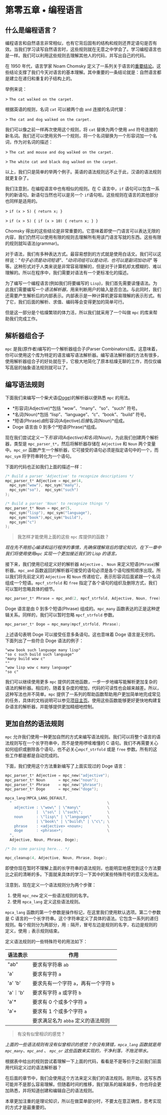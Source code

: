 # 第零五章 • 编程语言

## 什么是编程语言？

编程语言和自然语言非常相似，也有它背后固有的结构和规则还界定语句是否有效。当我们学习读写自然语言时，这些规则就在无意之中学会了。学习编程语言也是一样。我们可以利用这些规则去理解其他人的代码，并写出自己的代码。

在 1950 年代，语言学家 Noam Chomsky 定义了一系列关于语言的[重要结论](http://en.wikipedia.org/wiki/Chomsky_hierarchy)。这些结论支撑了我们今天对语言的基本理解。其中重要的一条结论就是：自然语言都是建立在递归和重复的子结构上的。

举例来说：

\> `The cat walked on the carpet.`

根据英语的规则，名词 `cat` 可以被两个由 `and` 连接的名词代替：

\> `The cat and dog walked on the carpet.`

我们可以像之前一样再次使用这个规则，将 `cat` 替换为两个使用 `and` 符号连接的新名词。我们还可以使用另外一个规则，将一个名词替换为一个形容词加一个名词，作为对名词的描述：

\> `The cat and mouse and dog walked on the carpet.`

\> `The white cat and black dog walked on the carpet.`

以上，我们只是简单的举两个例子。英语的语法规则远不止于此，汉语的语法规则就更复杂了。

我们注意到，在编程语言中也有相似的规则。在 C 语言中，`if` 语句可以包含一系列的新语句。新语句当然也可以是另一个 `if`语句啦。这些规则在语言的其他部分也同样是适用的。

\> `if (x > 5) { return x; }`

\> `if (x > 5) { if (x > 10) { return x; } }`

Chomsky 得出的这些结论是非常重要的。它意味着即使一门语言可以表达无限的内容，我们仍然可以使用有限的规则去理解所有用该门语言写就的东西。这些有限的规则就叫语法(grammar)。

对于语法，我们有多种表达方式。最容易想到的方式就是使用白话文。我们可以这样说：*"句子必须是动词短语"*、*"动词词组可以是动词，也可以是副词加动词"* 等等。这种形式对于人类来说是非常容易理解的，但是对于计算机却太模糊的、难以理解的。所以在程序中，我们需要对语法有一个更标准化的描述。

为了编写一个编程语言(例如我们将要编写的 `Lisp`)，我们首先需要读懂语法。为此我们需要编写一个*语法解析器*，用来判断用户的输入是否合法。与此同时，我们还需要产生解析后的内部表示。内部表示是一种计算机更容易理解的表示形式。有了它，我们后面的解析、求值、编码等会变得更加的简单可行。

但是这一部分是个枯燥繁琐的体力活，所以我们就采用了一个叫做 `mpc` 的库来帮助我们完成工作。

## 解析器组合子

`mpc` 是我(原作者)编写的一个解析器组合子(Parser Combinators)库。这意味着，你可以使用这个库为特定的语言编写语法解析器。编写语法解析器的方法有很多，使用解析器组合子的好处就在于，它极大地简化了原本枯燥无聊的工作，而仅仅编写高层的抽象语法规则就可以了。

<!--

TODO:

Many Parser Combinator libraries actually work by letting you write normal code that looks a bit like a grammar, not by actually specifying a grammar directly. In many situations this is fine, but sometimes it can get clunky and complicated. Luckily for us mpc allows us to write normal code that just looks like a grammar, or we can use special notation to write a grammar directly!

-->


## 编写语法规则

下面我们来编写一个柴犬语([Doge](http://knowyourmeme.com/memes/doge))的解析器以便熟悉 `mpc` 的用法。

- *形容词(Adjective)*包括 “wow”、“many”、“so”、“such” 符号。
- *名词(Noun)*包括 “lisp”、“language”、“c”、“book”、“build” 符号。
- *短语(Phrase)*由*形容词(Adjective)*后接*名词(Noun)*组成。
- Doge 语言由 0 到多个*短语(Phrase)*组成。

现在我们尝试定义一下*形容词(Adjective)*和*名词(Noun)*，为此我们创建两个解析器，类型是 `mpc_parser_t*`，然后将解析器存储在 `Adjective` 和 `Noun` 两个变量中。`mpc_or` 函数产生一个解析器，它可接受的语句必须是指定语句中的一个，而 `mpc_sym` 将字符串转化为一个语句。

下面的代码也正如我们上面的描述一样：

```c
/* Build a parser 'Adjective' to recognize descriptions */
mpc_parser_t* Adjective = mpc_or(4, 
  mpc_sym("wow"), mpc_sym("many"),
  mpc_sym("so"),  mpc_sym("such")
);

/* Build a parser 'Noun' to recognize things */
mpc_parser_t* Noun = mpc_or(5,
  mpc_sym("lisp"), mpc_sym("language"),
  mpc_sym("book"),mpc_sym("build"), 
  mpc_sym("c")
);
```

> 我怎样才能使用上面的这些 `mpc` 库提供的函数？

*现在先不用担心编译和运行程序的事情，先确保理解背后的理论知识。在下一章中我们将使用使用`mpc` 实现一个更加接近我们的 Lisp 的语言。*

接下来，我们使用已经定义好的解析器 `Adjective` 、 `Noun` 来定义短语(`Phrase`)解析器。`mpc_and` 函数返回的解析器可接受的语句必须是各个语句按照顺序出现。所以我们将先前定义的 `Adjective` 和 `Noun` 传递给它，表示形容词后面紧跟一个名词组成一个短语。`mpcf_strfold` 和 `free` 指定了各个语句的组织及删除方式，我们可以暂时忽略具体的细节。

```c
mpc_parser_t* Phrase = mpc_and(2, mpcf_strfold, Adjective, Noun, free);
```

Doge 语言是由 0 到多个短语(Phrase) 组成的。`mpc_many` 函数表达的正是这种逻辑关系。同样的，我们可以暂时忽略 `mpcf_strfold` 参数。

```c
mpc_parser_t* Doge = mpc_many(mpcf_strfold, Phrase);
```

上述语句表明 Doge 可以接受任意多条语句。这也意味着 Doge 语言是无穷的。下面列出了一些符合 Doge 语法的例子：

```
"wow book such language many lisp"
"so c such build such language"
"many build wow c"
""
"wow lisp wow c many language"
"so c"
```

我们可以继续使用更多 `mpc` 提供的其他函数，一步一步地编写能解析更加复杂的语法的解析器。相应的，随着复杂度的增加，代码的可读性也会越来越差。所以，这种写法也并不简单。`mpc` 提供了一系列的帮助函数帮助用户更加简单地完成常见的任务，具体的文档说明可以参见[项目主页](http://github.com/orangeduck/mpc)。使用这些函数能够更好更快地构建复杂语言的解析器，并能够提供更加精细地控制。

## 更加自然的语法规则

`mpc` 允许我们使用一种更加自然的方式来编写语法规则。我们可以将整个语言的语法规则写在一个长字符串中，而不是使用啰嗦难懂的 C 语句。我们不再需要关心如何组织或删除各个语句，也不必关心`mpcf_strfold` 或是 `free` 参数。所有的这些工作都是都是自动完成的。

下面，我们使用这个方法重新编写了上面实现过的 Doge 语言：

```c
mpc_parser_t* Adjective = mpc_new("adjective");
mpc_parser_t* Noun      = mpc_new("noun");
mpc_parser_t* Phrase    = mpc_new("phrase");
mpc_parser_t* Doge      = mpc_new("doge");

mpca_lang(MPCA_LANG_DEFAULT,
  "                                           \
    adjective : \"wow\" | \"many\"            \
              |  \"so\" | \"such\";           \
    noun      : \"lisp\" | \"language\"       \
              | \"book\" | \"build\" | \"c\"; \
    phrase    : <adjective> <noun>;           \
    doge      : <phrase>*;                    \
  ",
  Adjective, Noun, Phrase, Doge);

/* Do some parsing here... */

mpc_cleanup(4, Adjective, Noun, Phrase, Doge);
```

即使你现在暂时不理解上面的长字符串的语法规则，也能明显地感觉到这个方法要比之前的清晰的多。下面就来具体的学习一下其中的某些特殊符号的意义及用法。

注意到，现在定义一个语法规则分为两个步骤：
1. 使用 `mpc_new` 定义一些语法规则的名字。
2. 使用 `mpca_lang` 定义这些语法规则。

`mpca_lang` 函数的第一个参数是操作标记，在这里我们使用默认选项。第二个参数是 C 语言的一个长字符串。这个字符串定义了具体的语法。它包含一系列的递归规则。每个规则分为两部分，用 `:` 隔开，冒号左边是规则的名字，右边是规则的定义，使用 `;` 表示规则结束。

定义语法规则的一些特殊符号的用法如下：

| 语法表示 | 作用 |
|------------|-------------------------|
| "ab" | 要求有字符串 `ab` |
| 'a' | 要求有字符 `a` |
| 'a' 'b' | 要求先有一个字符 `a`，再有一个字符 `b` |
| 'a'｜'b' | 要求有字符 `a` 或字符 `b` |
| 'a'* | 要求有 0 个或多个字符 `a` |
| 'a'+ | 要求有 1 个或多个字符 `a` |
| <abba> | 要求满足名为 `abba` 定义的语法规则 |

> 有没有似曾相识的感觉？

*上面的一些语法规则有没有似曾相识的感觉？你没有猜错，`mpca_lang` 函数就是用 `mpc_many`、`mpc_and` 、 `mpc_or` 这些函数来实现的，干净利落，不拖泥带水。*

根据表中给出的规则尝试着理解一下上面的代码，看看是不是等价于之前我们前面用代码定义过的语法解析器？

在后面的章节中，我们会使用这个方法来定义我们的语法规则。刚开始，这写东西可能并不是那么容易理解。但随着时间的推移，我们联系的越来越多，你也将会更加熟悉，并将知道创建和编辑自己的语法规则。

本章更加注重的是理论知识，所以在做菜单部分时，不要太在意正确性，思考实现的方式才是最重要的。

